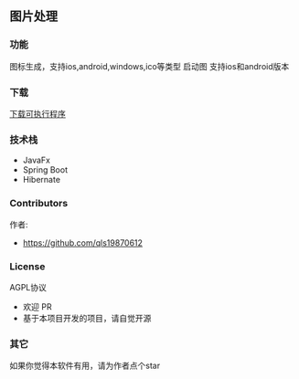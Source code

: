 ## 图片处理



### 功能

图标生成，支持ios,android,windows,ico等类型
启动图 支持ios和android版本
### 下载
[下载可执行程序](bin.zip)

### 技术栈

* JavaFx
* Spring Boot 
* Hibernate


### Contributors

作者:
* https://github.com/qls19870612

 
### License

AGPL协议

* 欢迎 PR
* 基于本项目开发的项目，请自觉开源

### 其它

如果你觉得本软件有用，请为作者点个star


